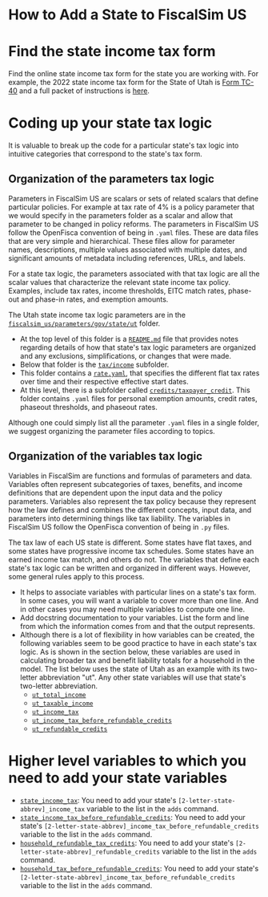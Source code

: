 # How to Add a State to FiscalSim US

# Find the state income tax form
Find the online state income tax form for the state you are working with. For example, the 2022 state income tax form for the State of Utah is [Form TC-40](https://tax.utah.gov/forms/current/tc-40-fullpacket.pdf) and a full packet of instructions is [here](https://tax.utah.gov/forms/current/tc-40inst.pdf).

# Coding up your state tax logic
It is valuable to break up the code for a particular state's tax logic into intuitive categories that correspond to the state's tax form.

## Organization of the parameters tax logic
Parameters in FiscalSim US are scalars or sets of related scalars that define particular policies. For example at tax rate of 4% is a policy parameter that we would specify in the parameters folder as a scalar and allow that parameter to be changed in policy reforms. The parameters in FiscalSim US follow the OpenFisca convention of being in `.yaml` files. These are data files that are very simple and hierarchical. These files allow for parameter names, descriptions, multiple values associated with multiple dates, and significant amounts of metadata including references, URLs, and labels.

For a state tax logic, the parameters associated with that tax logic are all the scalar values that characterize the relevant state income tax policy. Examples, include tax rates, income thresholds, EITC match rates, phase-out and phase-in rates, and exemption amounts.

The Utah state income tax logic parameters are in the [`fiscalsim_us/parameters/gov/state/ut`](https://github.com/TheCGO/fiscalsim-us/tree/main/fiscalsim_us/parameters/gov/states/ut) folder.
* At the top level of this folder is a [`README.md`](https://github.com/TheCGO/fiscalsim-us/blob/main/fiscalsim_us/parameters/gov/states/ut/README.md) file that provides notes regarding details of how that state's tax logic parameters are organized and any exclusions, simplifications, or changes that were made.
* Below that folder is the [`tax/income`](https://github.com/TheCGO/fiscalsim-us/tree/main/fiscalsim_us/parameters/gov/states/ut/tax/income) subfolder.
* This folder contains a [`rate.yaml`](), that specifies the different flat tax rates over time and their respective effective start dates.
* At this level, there is a subfolder called [`credits/taxpayer_credit`](https://github.com/TheCGO/fiscalsim-us/tree/main/fiscalsim_us/parameters/gov/states/ut/tax/income/credits/taxpayer_credit). This folder contains `.yaml` files for personal exemption amounts, credit rates, phaseout thresholds, and phaseout rates.

Although one could simply list all the parameter `.yaml` files in a single folder, we suggest organizing the parameter files according to topics.

## Organization of the variables tax logic
Variables in FiscalSim are functions and formulas of parameters and data. Variables often represent subcategories of taxes, benefits, and income definitions that are dependent upon the input data and the policy parameters. Variables also represent the tax policy because they represent how the law defines and combines the different concepts, input data, and parameters into determining things like tax liability. The variables in FiscalSim US follow the OpenFisca convention of being in `.py` files.

The tax law of each US state is different. Some states have flat taxes, and some states have progressive income tax schedules. Some states have an earned income tax match, and others do not. The variables that define each state's tax logic can be written and organized in different ways. However, some general rules apply to this process.
* It helps to associate variables with particular lines on a state's tax form. In some cases, you will want a variable to cover more than one line. And in other cases you may need multiple variables to compute one line.
* Add docstring documentation to your variables. List the form and line from which the information comes from and that the output represents.
* Although there is a lot of flexibility in how variables can be created, the following variables seem to be good practice to have in each state's tax logic. As is shown in the section below, these variables are used in calculating broader tax and benefit liability totals for a household in the model. The list below uses the state of Utah as an example with its two-letter abbreviation "ut". Any other state variables will use that state's two-letter abbreviation.
    * [`ut_total_income`](https://github.com/TheCGO/fiscalsim-us/blob/main/fiscalsim_us/variables/gov/states/ut/tax/income/ut_total_income.py)
    * [`ut_taxable_income`](https://github.com/TheCGO/fiscalsim-us/blob/main/fiscalsim_us/variables/gov/states/ut/tax/income/taxable_income/ut_taxable_income.py)
    * [`ut_income_tax`](https://github.com/TheCGO/fiscalsim-us/blob/main/fiscalsim_us/variables/gov/states/ut/tax/income/ut_income_tax.py)
    * [`ut_income_tax_before_refundable_credits`](https://github.com/TheCGO/fiscalsim-us/blob/main/fiscalsim_us/variables/gov/states/ut/tax/income/ut_income_tax_before_refundable_credits.py)
    * [`ut_refundable_credits`](https://github.com/TheCGO/fiscalsim-us/blob/main/fiscalsim_us/variables/gov/states/ut/tax/income/credits/refundable_credits/ut_refundable_credits.py)

# Higher level variables to which you need to add your state variables
* [`state_income_tax`](https://github.com/TheCGO/fiscalsim-us/blob/main/fiscalsim_us/variables/gov/states/tax/income/state_income_tax.py): You need to add your state's `[2-letter-state-abbrev]_income_tax` variable to the list in the `adds` command.
* [`state_income_tax_before_refundable_credits`](https://github.com/TheCGO/fiscalsim-us/blob/main/fiscalsim_us/variables/gov/states/tax/income/state_income_tax_before_refundable_credits.py): You need to add your state's `[2-letter-state-abbrev]_income_tax_before_refundable_credits` variable to the list in the `adds` command.
* [`household_refundable_tax_credits`](https://github.com/TheCGO/fiscalsim-us/blob/main/fiscalsim_us/variables/household/income/household/household_refundable_tax_credits.py): You need to add your state's `[2-letter-state-abbrev]_refundable_credits` variable to the list in the `adds` command.
* [`household_tax_before_refundable_credits`](https://github.com/TheCGO/fiscalsim-us/blob/main/fiscalsim_us/variables/household/income/household/household_tax_before_refundable_credits.py): You need to add your state's `[2-letter-state-abbrev]_income_tax_before_refundable_credits` variable to the list in the `adds` command.
